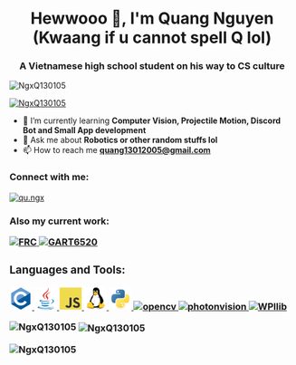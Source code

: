 <h1 align="center">Hewwooo 👋, I'm Quang Nguyen (Kwaang if u cannot spell Q lol)</h1>
<h3 align="center">A Vietnamese high school student on his way to CS culture </h3>

<p align="left"> <img src="https://komarev.com/ghpvc/?username=NgxQ130105&label=Profile%20views&color=0e75b6&style=flat" alt="NgxQ130105" /> </p>

<p align="left"> <a href="https://github.com/ryo-ma/github-profile-trophy"><img src="https://github-profile-trophy.vercel.app/?username=NgxQ130105" alt="NgxQ130105" /></a> </p>

- 🌱 I’m currently learning **Computer Vision, Projectile Motion, Discord Bot and Small App development**
- 💬 Ask me about **Robotics or other random stuffs lol**
- 📫 How to reach me **quang13012005@gmail.com**

<h3 align="left">Connect with me:</h3>
<p align="left">
<a href="https://fb.com/qu.ngx" target="blank"><img align="center" src="https://raw.githubusercontent.com/rahuldkjain/github-profile-readme-generator/master/src/images/icons/Social/facebook.svg" alt="qu.ngx" height="30" width="40" /></a>
</p>

<h3 align="left">Also my current work:<h/3>
<p align="left">
<a href="https://www.firstinspires.org/robotics/frc" target="_blank" rel="noreferrer"> <img src=https://user-images.githubusercontent.com/91497379/158015665-c0efc493-ec2f-48bd-bcf3-bdb4ebe22fe6.png alt="FRC" width="55" height="55"/> </a>
<a href="gart6520.com/" target="_blank" rel="noreferrer"> <img src="https://user-images.githubusercontent.com/91497379/158015135-7c5e2940-3579-460d-bc7b-0af066732207.png" alt="GART6520" width="70" height="70"/> </a>





<h3 align="left">Languages and Tools:</h3>
<p align="left"> <a href="https://www.cprogramming.com/" target="_blank" rel="noreferrer"> <img src="https://raw.githubusercontent.com/devicons/devicon/master/icons/c/c-original.svg" alt="c" width="40" height="40"/> </a> <a href="https://www.java.com" target="_blank" rel="noreferrer"> <img src="https://raw.githubusercontent.com/devicons/devicon/master/icons/java/java-original.svg" alt="java" width="40" height="40"/> </a> <a href="https://developer.mozilla.org/en-US/docs/Web/JavaScript" target="_blank" rel="noreferrer"> <img src="https://raw.githubusercontent.com/devicons/devicon/master/icons/javascript/javascript-original.svg" alt="javascript" width="40" height="40"/> </a> <a href="https://www.linux.org/" target="_blank" rel="noreferrer"> <img src="https://raw.githubusercontent.com/devicons/devicon/master/icons/linux/linux-original.svg" alt="linux" width="40" height="40"/> </a> <a href="https://www.python.org" target="_blank" rel="noreferrer"> <img src="https://raw.githubusercontent.com/devicons/devicon/master/icons/python/python-original.svg" alt="python" width="40" height="40"/> </a> <a href="https://opencv.org/" target="_blank" rel="noreferrer"> <img src="https://www.vectorlogo.zone/logos/opencv/opencv-icon.svg" alt="opencv" width="40" height="40"/> </a>  <a href="https://photonvision.org/" target="_blank" rel="noreferrer"> <img src= https://user-images.githubusercontent.com/91497379/158015881-e756eba4-90c0-4661-95c9-f1cc6e72a55f.png alt="photonvision" width="40" height="40"/> <a href="https://github.com/wpilibsuite" target="_blank" rel="noreferrer"> <img src=https://user-images.githubusercontent.com/91497379/158015960-13d9ca3d-b723-4fb5-a986-de81ac5ec275.png alt="WPIlib" width="40" height="40"/> </a> </p>



<p><img align="left" src="https://github-readme-stats.vercel.app/api/top-langs?username=khooinguyeen&show_icons=true&locale=en&layout=compact" alt="NgxQ130105" /></p>


<p>&nbsp;<img align="center" src="https://github-readme-stats.vercel.app/api?username=NgxQ130105&show_icons=true&locale=en" alt="NgxQ130105" /></p>


<p><img align="center" src="https://github-readme-streak-stats.herokuapp.com/?user=NgxQ130105&" alt="NgxQ130105" /></p>
